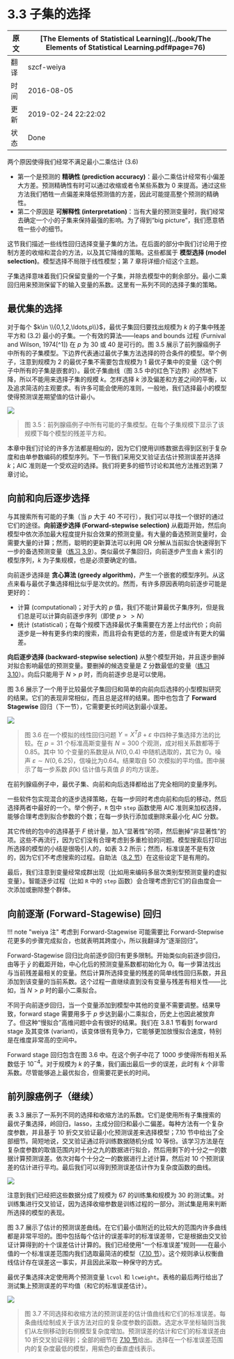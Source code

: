 # 3.3 子集的选择

原文     | [The Elements of Statistical Learning](../book/The Elements of Statistical Learning.pdf#page=76)
      ---|---
翻译     | szcf-weiya
时间     | 2016-08-05
更新 | 2019-02-24 22:22:02
状态 | Done

两个原因使得我们经常不满足最小二乘估计 (3.6)

- 第一个是预测的 **精确性 (prediction accuracy)**：最小二乘估计经常有小偏差大方差。预测精确性有时可以通过收缩或者令某些系数为 0 来提高。通过这些方法我们牺牲一点偏差来降低预测值的方差，因此可能提高整个预测的精确性。
- 第二个原因是 **可解释性 (interpretation)**：当有大量的预测变量时，我们经常去确定一个小的子集来保持最强的影响。为了得到“big picture”，我们愿意牺牲一些小的细节。

这节我们描述一些线性回归选择变量子集的方法。在后面的部分中我们讨论用于控制方差的收缩和混合的方法，以及其它降维的策略。这些都属于 **模型选择 (model selection)**。模型选择不局限于线性模型；第 7 章将详细介绍这个主题。

子集选择意味着我们只保留变量的一个子集，并除去模型中的剩余部分。最小二乘回归用来预测保留下的输入变量的系数。这里有一系列不同的选择子集的策略。

## 最优集的选择

对于每个 $k\in \\{0,1,2,\ldots,p\\}$，最优子集回归要找出规模为 $k$ 的子集中残差平方和 (3.2) 最小的子集。一个有效的算法——leaps and bounds 过程 (Furnival and Wilson, 1974[^1]) 在 $p$ 为 30 或 40 是可行的。图 3.5 展示了前列腺癌例子中所有的子集模型。下边界代表通过最优子集方法选择的符合条件的模型。举个例子，注意到规模为 2 的最优子集不需要包含规模为 1 最优子集中的变量（这个例子中所有的子集是嵌套的）。最优子集曲线（图 3.5 中的红色下边界）必然地下降，所以不能用来选择子集的规模 $k$。怎样选择 $k$ 涉及偏差和方差之间的平衡，以及追求简洁的主观要求。有许多可能会使用的准则，一般地，我们选择最小的模型使得预测误差期望值的估计最小。

![](../img/03/fig3.5.png)

> 图 3.5：前列腺癌例子中所有可能的子集模型。在每个子集规模下显示了该规模下每个模型的残差平方和。

本章中我们讨论的许多方法都是相似的，因为它们使用训练数据去得到区别于复杂度和由单参数编码的模型序列。下一节我们采用交叉验证去估计预测误差并选择 $k$；AIC 准则是一个受欢迎的选择。我们将更多的细节讨论和其他方法推迟到第 7 章讨论。

## 向前和向后逐步选择

与其搜索所有可能的子集（当 $p$ 大于 40 不可行），我们可以寻找一个很好的通过它们的途径。**向前逐步选择 (Forward-stepwise selection)** 从截距开始，然后向模型中依次添加最大程度提升拟合效果的预测变量。有大量的备选预测变量时，会需要大量的计算；然而，聪明的更新算法可以利用 QR 分解从当前拟合快速得到下一步的备选预测变量（[练习 3.9](https://github.com/szcf-weiya/ESL-CN/issues/179)）。类似最优子集回归，向前逐步产生由 $k$ 索引的模型序列，$k$ 为子集规模，也是必须要确定的值。

向前逐步选择是 **贪心算法 (greedy algorithm)**，产生一个嵌套的模型序列。从这点来看与最优子集选择相比似乎是次优的。然而，有许多原因表明向前逐步可能是更好的：

- 计算 (computational)；对于大的 $p$ 值，我们不能计算最优子集序列，但是我们总是可以计算向前逐步序列（即使 $p>>N$）
- 统计 (statistical)；在每个规模下选择最优子集需要在方差上付出代价；向前逐步是一种有更多约束的搜索，而且将会有更低的方差，但是或许有更大的偏差。

**向后逐步选择 (backward-stepwise selection)** 从整个模型开始，并且逐步删掉对拟合影响最低的预测变量。要删掉的候选变量是 Z 分数最低的变量（[练习 3.10](https://github.com/szcf-weiya/ESL-CN/issues/180)）。向后只能用于 $N>p$ 时，而向前逐步总是可以使用。

图 3.6 展示了一个用于比较最优子集回归和简单的向前向后选择的小型模拟研究的结果。它们的表现非常相似，而且总是这样的结果。图中也包含了 **Forward Stagewise** 回归（下一节），它需要更长时间达到最小误差。

![](../img/03/fig3.6.png)

> 图 3.6 在一个模拟的线性回归问题 $Y=X^T\beta+\varepsilon$ 中四种子集选择方法的比较。在 $p=31$ 个标准高斯变量有 $N=300$ 个观测，成对相关系数都等于 0.85。其中 10 个变量的系数是从 $N(0,0.4)$ 中随机选取的，其它为 0。噪声 $\varepsilon \sim N(0,6.25)$，信噪比为0.64。结果取自 50 次模拟的平均值。图中展示了每一步系数 $\hat{\beta}(k)$ 估计值与真值 $\beta$ 的均方误差。

在前列腺癌例子中，最优子集、向前和向后选择都给出了完全相同的变量序列。

一些软件包实现混合的逐步选择策略，在每一步同时考虑向前和向后的移动，然后选择两者中最好的一个。举个例子，`R` 包中 `step` 函数使用 AIC 准则来加权选择，能够合理考虑到拟合参数的个数；在每一步执行添加或删除来最小化 AIC 分数。

其它传统的包中的选择基于 $F$ 统计量，加入“显著性”的项，然后删掉“非显著性”的项。这些不再流行，因为它们没有合理考虑到多重检验的问题。模型搜索后打印出所选择的模型的小结是很吸引人的，如表 3.2 所示；然而，标准误差不是有效的，因为它们不考虑搜索的过程。自助法（[8.2 节](../08-Model-Inference-and-Averaging/8.2-The-Bootstrap-and-Maximum-Likelihood-Methods.md)）在这些设定下是有用的。

最后，我们注意到变量经常成群出现（比如用来编码多层次类别型预测变量的虚拟变量）。智能逐步过程（比如 `R` 中的 `step` 函数）会合理考虑到它们的自由度会一次添加或删除整个群体。

## 向前逐渐 (Forward-Stagewise) 回归

!!! note "weiya 注"
    考虑到 Forward-Stagewise 可能需要比 Forward-Stepwise 花更多的步骤完成拟合，也就表明其跨度小，所以我翻译为“逐渐回归”。

Forward-Stagewise 回归比向前逐步回归有更多限制。开始类似向前逐步回归，由等于 $\bar{y}$ 的截距开始，中心化后的预测变量系数都初始化为 0。每一步算法找出与当前残差最相关的变量。然后计算所选择变量的残差的简单线性回归系数，并且添加到该变量的当前系数。这个过程一直继续直到没有变量与残差有相关性——比如，当 $N>p$ 时的最小二乘拟合。

不同于向前逐步回归，当一个变量添加到模型中其他的变量不需要调整。结果导致，forward stage 需要用多于 $p$ 步达到最小二乘拟合，历史上也因此被放弃了。但这种“慢拟合”高维问题中会有很好的结果。我们在 3.8.1 节看到 forward stage 及其变体 (variant)，该变体很有竞争力，它能够更加放慢拟合速度，特别是在维度非常高的空间中。

Forward stage 回归包含在图 3.6 中。在这个例子中花了 1000 步使得所有相关系数低于 $10^{-4}$。对于规模为 $k$ 的子集，我们画出最后一步的误差，此时有 $k$ 个非零系数。尽管能够追上最优拟合，但需要花更长的时间。

## 前列腺癌例子（继续）

表 3.3 展示了一系列不同的选择和收缩方法的系数。它们是使用所有子集搜索的最优子集选择，岭回归，lasso，主成分回归和最小二偏差。每种方法有一个复杂度参数，并且基于 10 折交叉验证最小化预测误差来选择模型；7.10 节中给出了全部细节。简短地说，交叉验证通过将训练数据随机分成 10 等份。该学习方法是在复杂度参数的取值范围内对十分之九的数据进行拟合，然后用剩下的十分之一的数据计算预测误差。依次对每个十分之一的数据进行上述计算，然后对 10 个预测误差的估计进行平均。最后我们可以得到预测误差估计作为复杂度函数的曲线。

![](../img/03/tab3.3.png)

注意到我们已经把这些数据分成了规模为 67 的训练集和规模为 30 的测试集。对训练集进行交叉验证，因为选择收缩参数是训练过程的一部分。测试集是用来判断所选择的模型的表现。

图 3.7 展示了估计的预测误差曲线。在它们最小值附近的比较大的范围内许多曲线都是非常平坦的。图中包括每个估计的误差率时的标准误差带，它是根据由交叉验证计算得到的十个误差估计计算的。我们已经使用“一个标准误差”规则——在最小值的一个标准误差范围内我们选取最简洁的模型（[7.10 节](../07-Model-Assessment-and-Selection/7.10-Cross-Validation.md)）。这个规则承认权衡曲线估计存在误差这一事实，并且因此采取一种保守的方式。

最优子集选择决定使用两个预测变量 `lcvol` 和 `lcweight`。表格的最后两行给出了测试集上预测误差的平均值（和它的标准误差估计）。

![](../img/03/fig3.7.png)

> 图 3.7 不同选择和收缩方法的预测误差的估计值曲线和它们的标准误差。每条曲线绘制成关于该方法对应的复杂度参数的函数。选定水平坐标轴则当我们从左侧移动到右侧模型复杂度增加。预测误差的估计和它们的标准误差由 10 折交叉验证得到；全部的细节在 [7.10 节]((../07-Model-Assessment-and-Selection/7.10-Cross-Validation.md))给出。选择在一个标准误差范围内的复杂度最低的模型，用紫色的垂直虚线表示。
